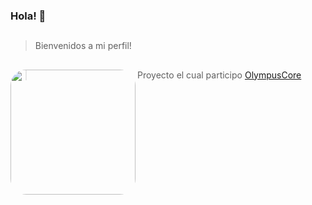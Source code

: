 ### Hola! 👋

 ## 
>Bienvenidos a mi perfil!
## 
</div>
<img align="left" height="200" style="border-radius:25px;" src="https://github.com/jorge990125/jorge990125/blob/main/bienvenidos.png?raw=true">
</div>



##
>Proyecto el cual participo
 [OlympusCore](https://github.com/jorge990125/Olympus-Source)
##
